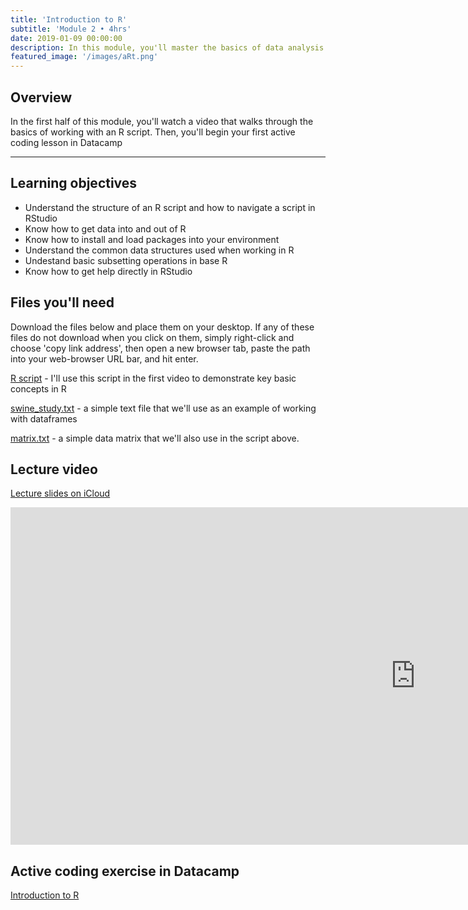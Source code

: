 ```yaml
---
title: 'Introduction to R'
subtitle: 'Module 2 • 4hrs'
date: 2019-01-09 00:00:00
description: In this module, you'll master the basics of data analysis in R, including working with vectors, lists, and data frames.  You'll also practice using R by working with real datasets.
featured_image: '/images/aRt.png'
---
```


## Overview

In the first half of this module, you'll watch a video that walks through the basics of working with an R script.  Then, you'll begin your first active coding lesson in Datacamp

---

## Learning objectives

* Understand the structure of an R script and how to navigate a script in RStudio
* Know how to get data into and out of R
* Know how to install and load packages into your environment
* Understand the common data structures used when working in R
* Undestand basic subsetting operations in base R
* Know how to get help directly in RStudio

## Files you'll need

Download the files below and place them on your desktop.  If any of these files do not download when you click on them, simply right-click and choose 'copy link address', then open a new browser tab, paste the path into your web-browser URL bar, and hit enter.

[R script](http://DIYtranscriptomics.github.io/Code/files/bootcamp.R) - I'll use this script in the first video to demonstrate key basic concepts in R

[swine_study.txt](http://DIYtranscriptomics.github.io/Data/files/swine_study.txt) - a simple text file that we'll use as an example of working with dataframes

[matrix.txt](http://DIYtranscriptomics.github.io/Data/files/matrix.txt) - a simple data matrix that we'll also use in the script above.


## Lecture video

[Lecture slides on iCloud](https://www.icloud.com/keynote/084BDHizLJHY4-G04OmHUiXfw#module%5F02%5FRbasics)

<iframe src="https://player.vimeo.com/video/848120605" width="1296" height="540" frameborder="0" allow="autoplay; fullscreen" allowfullscreen></iframe>


## Active coding exercise in Datacamp

[Introduction to R](https://www.datacamp.com/courses/free-introduction-to-r)

